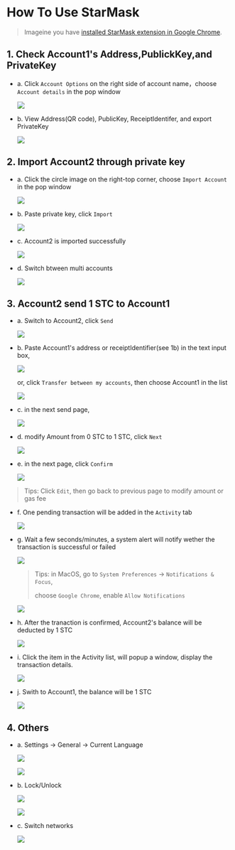 # How To Use StarMask

> Imageine you have [installed StarMask extension in Google Chrome](./how-to-install.md).

## 1. Check Account1's Address,PublickKey,and PrivateKey
- a. Click `Account Options` on the right side of account name，choose `Account details` in the pop window
    
    ![](./images/16.png)


- b. View Address(QR code), PublicKey, ReceiptIdentifer, and export PrivateKey

    ![](./images/17.png)

## 2. Import Account2 through private key
- a. Click the circle image on the right-top corner, choose `Import Account` in the pop window

    ![](./images/13.png)

- b. Paste private key, click  `Import`

    ![](./images/14.png)

- c. Account2 is imported successfully

    ![](./images/15.png)

- d. Switch btween multi accounts

    ![](./images/33.png)

## 3. Account2 send 1 STC to Account1

- a. Switch to Account2, click `Send`

    ![](./images/18.png)

- b. Paste Account1's address or receiptIdentifier(see 1b) in the text input box, 
    
    ![](./images/19a.png)

    or, click `Transfer between my accounts`, then choose Account1 in the list

    ![](./images/19b.png)

- c. in the next send page,

    ![](./images/20.png)

- d. modify Amount from 0 STC to 1 STC, click `Next`

    ![](./images/21.png)

- e. in the next page, click `Confirm`

    ![](./images/22.png)

> Tips: Click `Edit`, then go back to previous page to modify amount or gas fee

- f. One pending transaction will be added in the `Activity` tab


    ![](./images/34.png)

- g. Wait a few seconds/minutes, a system alert will notify wether the transaction is successful or failed

    ![](./images/31.jpg)
    
    > Tips:  in MacOS,  go to `System Preferences` -> `Notifications & Focus`, 
    > 
    > choose `Google Chrome`, enable `Allow Notifications`
    
    ![](./images/32.png)
- h. After the tranaction is confirmed, Account2's balance will  be deducted by 1 STC

    ![](./images/23.png)

- i. Click the item in the Activity list, will popup a window, display the transaction details.

    ![](./images/24.png)

- j. Swith to Account1, the balance will be 1 STC

    ![](./images/25.png)


## 4. Others
- a. Settings -> General -> Current Language

    ![](./images/35.png)

    ![](./images/36.png)

- b. Lock/Unlock

    ![](./images/28.png)

    ![](./images/29.png)

- c. Switch networks

    ![](./images/30.png)
